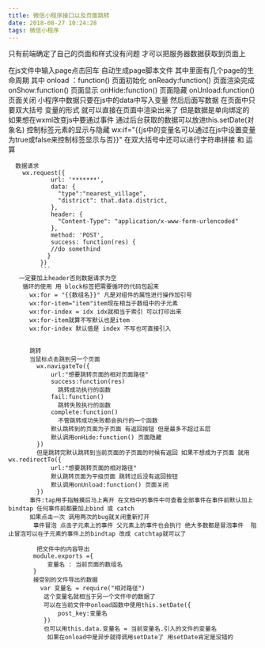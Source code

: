 ```yaml
---
title: 微信小程序接口以及页面跳转
date: 2018-08-27 10:24:28
tags: 微信小程序
---
```


只有前端确定了自己的页面和样式没有问题 才可以把服务器数据获取到页面上
<!-- more -->
在js文件中输入page点击回车 自动生成page脚本文件 其中里面有几个page的生命周期 
其中 onload ：function() 页面初始化
     onReady:function() 页面渲染完成
     onShow:function() 页面显示
     onHide:function() 页面隐藏
     onUnload:function() 页面关闭
小程序中数据只要在js中的data中写入变量 然后后面写数据 在页面中只要双大括号 变量的形式 就可以直接在页面中渲染出来了 但是数据是单向绑定的 如果想在wxml改变js中要通过事件 通过后台获取的数据可以放进this.setDate(对象名)
控制标签元素的显示与隐藏 wx:if="{{js中的变量名可以通过在js中设置变量为true或false来控制标签显示与否}}" 
在双大括号中还可以进行字符串拼接 和 运算
```
  数据请求 
    wx.request({
            url: '*******',
            data: {
              "type":"nearest_village",
              "district": that.data.district,
            },
            header: {
              "Content-Type": "application/x-www-form-urlencoded"
            },
            method: 'POST',
            success: function(res) {
            //do somethind
           }    
         })
         ```
   一定要加上header否则数据请求为空
    循环的使用 用 block标签把需要循环的代码包起来
      wx:for = "{{数组名}}" 凡是对组件的属性进行操作加引号
      wx:for-item="item"item现在相当于数组中的子元素
      wx:for-index = idx idx就相当于索引 可以打印出来
      wx:for-item就算不写默认也是item
      wx:for-index 默认值是 index 不写也可直接引入


      跳转
      当鼠标点击跳到另一个页面
        wx.navigateTo({
            url:"想要跳转页面的相对页面路径"
            success:function(res)
              跳转成功执行的函数
            fail:function()
              跳转失败执行的函数
            complete:function()
              不管跳转成功失败都会执行的一个函数
            默认跳转到的页面为子页面 有返回按钮 但是最多不超过五层
            默认调用onHide:function() 页面隐藏
        }) 
        但是跳转完默认跳转到当前页面的子页面的时候有返回 如果不想成为子页面 就用 wx.redirectTo({
            url:"想要跳转页面的相对路径"
            默认跳转页面为平级页面 跳转过后没有返回按钮
            默认调用onUnload:function() 页面关闭
        })
      事件:tap用手指触摸后马上离开 在文档中的事件中可查看全部事件在事件前默认加上bindtap 任何事件前都要加上bind 或 catch
      如果点击一次 调用两次的bug就关闭重新打开
       事件冒泡 点击子元素上的事件 父元素上的事件也会执行 绝大多数都是冒泡事件  阻止冒泡可以在子元素的事件上的bindtap 改成 catchtap就可以了
     
        把文件中的内容导出
       module.exports ={
           变量名 : 当前页面的数组名
       }
       接受别的文件导出的数据
         var 变量名 = require("相对路径")
          这个变量名就相当于另一个文件中的数据了
          可以在当前文件中onload函数中使用this.setDate({
              post_key:变量名
          })
          也可以用this.data.变量名 = 当前变量名.引入的文件的变量名
           如果在onload中是异步就得调用setDate了 用setDate肯定是没错的